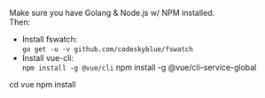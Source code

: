 Make sure you have Golang & Node.js w/ NPM installed.  
Then:
- Install fswatch:  
`go get -u -v github.com/codeskyblue/fswatch`
- Install vue-cli:  
`npm install -g @vue/cli`
npm install -g @vue/cli-service-global

cd vue
npm install

